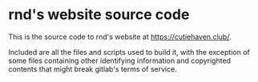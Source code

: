 # rnd's website source code

This is the source code to rnd's website at <https://cutiehaven.club/>.

Included are all the files and scripts used to build it, with the exception of
some files containing other identifying information and copyrighted contents
that might break gitlab's terms of service.
